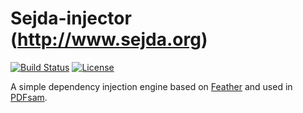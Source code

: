 Sejda-injector (http://www.sejda.org)
=====
[![Build Status](https://travis-ci.org/torakiki/pdfsam-injector.png)](https://travis-ci.org/torakiki/pdfsam-injector)
[![License](http://img.shields.io/badge/license-APLv2-blue.svg)](http://www.apache.org/licenses/LICENSE-2.0.html)

A simple dependency injection engine based on [Feather](https://github.com/zsoltherpai/feather) and used in [PDFsam](http://pdfsam.org).

